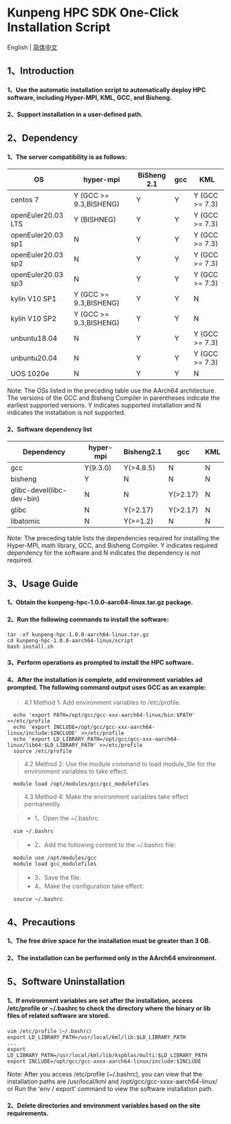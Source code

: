 # **Kunpeng HPC SDK One-Click Installation Script**

English | [简体中文](README_cn.md)

## 1、Introduction

#### 1、Use the automatic installation script to automatically deploy HPC software, including Hyper-MPI, KML, GCC, and Bisheng.

#### 2、Support installation in a user-defined path.


## 2、Dependency

#### 1、The server compatibility is as follows:

|  OS  | hyper-mpi  | BiSheng 2.1 | gcc  | KML   |  
|  ---- | ----  | ---- | ---- | ----  |
| centos 7  | Y (GCC >= 9.3,BISHENG) | Y | Y | Y (GCC >= 7.3) |
| openEuler20.03 LTS  | Y (BISHNEG) | Y | Y | Y (GCC >= 7.3) |
| openEuler20.03 sp1  | N | Y | Y | Y (GCC >= 7.3) |
| openEuler20.03 sp2  | N | Y | Y | Y (GCC >= 7.3) |
| openEuler20.03 sp3  | N | Y | Y | Y (GCC >= 7.3) |
| kylin V10 SP1  | Y (GCC >= 9.3,BISHENG) | Y | Y | N  |
| kylin V10 SP2  | Y (GCC >= 9.3,BISHENG) | Y | Y | N  |
| unbuntu18.04  | N | Y | Y | Y (GCC >= 7.3)| 
| unbuntu20.04  | N | Y | Y | Y (GCC >= 7.3) |
| UOS 1020e | N | Y | Y | N  | 

Note: The OSs listed in the preceding table use the AArch64 architecture. The versions of the GCC and Bisheng Compiler in parentheses indicate the earliest supported versions. Y indicates supported installation and N indicates the installation is not supported.

#### 2、Software dependency list


|  Dependency  | hyper-mpi  | Bisheng2.1 | gcc  | KML   |  
|  ---- | ----  | ---- | ---- | ----  |
| gcc  | Y(9.3.0) | Y(>4.8.5)| N | N |
| bisheng  | Y | N | N | N  |
| glibc-devel(libc-dev-bin) | N  | N | Y(>2.17) | N  |
| glibc  | N | Y(>2.17)| Y(>2.17) | N  |
| libatomic  | N | Y(>=1.2) | N | N  |

Note: The preceding table lists the dependencies required for installing the Hyper-MPI, math library, GCC, and Bisheng Compiler. Y indicates required dependency for the software and N indicates the dependency is not required.

## 3、Usage Guide

####  1、Obtain the kunpeng-hpc-1.0.0-aarc64-linux.tar.gz package. 
####  2、Run the following commands to install the software:
```
tar -xf kunpeng-hpc-1.0.0-aarch64-linux.tar.gz
cd kunpeng-hpc-1.0.0-aarch64-linux/script
bash install.sh
```
#### 3、Perform operations as prompted to install the HPC software. 
#### 4、After the installation is complete, add environment variables ad prompted. The following command output uses GCC as an example:

>  4.1 Method 1: Add environment variables to /etc/profile.
```
  echo 'export PATH=/opt/gcc/gcc-xxx-aarch64-linux/bin:$PATH' >>/etc/profile
  echo 'export INCLUDE=/opt/gcc/gcc-xxx-aarch64-linux/include:$INCLUDE' >>/etc/profile
  echo 'export LD_LIBRARY_PATH=/opt/gcc/gcc-xxx-aarch64-linux/lib64:$LD_LIBRARY_PATH' >>/etc/profile
  source /etc/profile
```
>  4.2 Method 2: Use the module command to load module_file for the environment variables to take effect.
```
  module load /opt/modules/gcc/gcc_modulefiles
```
> 4.3 Method 4: Make the environment variables take effect permanently.

> * 1、Open the ~/.bashrc.
```
  vim ~/.bashrc  
```
> * 2、Add the following content to the ~/.bashrc file:
```
  module use /opt/modules/gcc
  module load gcc_modulefiles
```
> * 3、Save the file.
> * 4、Make the configuration take effect:
```
  source ~/.bashrc
```


## 4、Precautions

#### 1、The free drive space for the installation must be greater than 3 GB.
#### 2、The installation can be performed only in the AArch64 environment.

## 5、Software Uninstallation
#### 1、If environment variables are set after the installation, access /etc/profile or ~/.bashrc to check the directory where the binary or lib files of related software are stored.
```
vim /etc/profile（~/.bashrc）
export LD_LIBRARY_PATH=/usr/local/kml/lib:$LD_LIBRARY_PATH
...
export LD_LIBRARY_PATH=/usr/local/kml/lib/kspblas/multi:$LD_LIBRARY_PATH
export INCLUDE=/opt/gcc/gcc-xxxx-aarch64-linux/include:$INCLUDE
```
Note: After you access /etc/profile (~/.bashrc), you can view that the installation paths are /usr/local/kml and /opt/gcc/gcc-xxxx-aarch64-linux/ or Run the 'env / export' command to view the software installation path.


#### 2、Delete directories and environment variables based on the site requirements.

